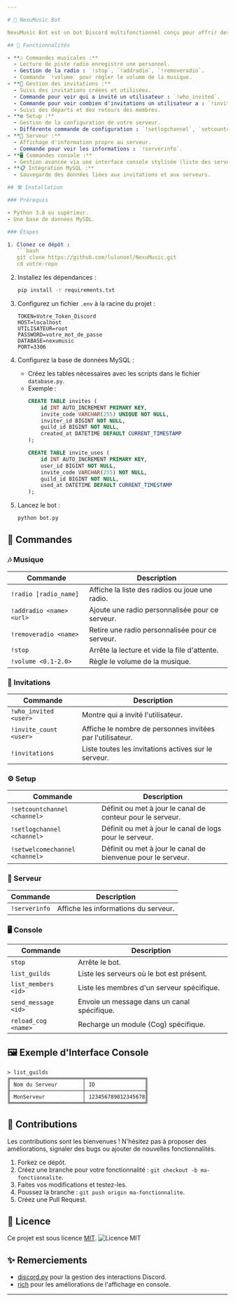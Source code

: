 ```yaml
---

# 🎵 NexuMusic Bot

NexuMusic Bot est un bot Discord multifonctionnel conçu pour offrir des fonctionnalités musicales, de gestion d'invitations et bien plus encore. Ce bot est développé en Python et utilise des bibliothèques telles que `discord.py`.

## 🚀 Fonctionnalités

- **🎶 Commandes musicales :**
  - Lecture de piste radio enregistré une personnel.
  - Gestion de la radio : `!stop`, `!addradio`, `!removeradio`.
  - Commande `!volume` pour régler le volume de la musique.
- **📨 Gestion des invitations :**
  - Suivi des invitations créées et utilisées.
  - Commande pour voir qui a invité un utilisateur : `!who_invited`.
  - Commande pour voir combien d'invitations un utilisateur a : `!invite_count`.
  - Suivi des départs et des retours des membres.
- **⚙ Setup :**
  - Gestion de la configuration de votre serveur.
  - Différente commande de configuration : `!setlogchannel`, `setcountchannel`, `setwelcomechannel`.
- **💼 Serveur :**
  - Affichage d'information propre au serveur.
  - Commande pour voir les informations : `!serverinfo`.
- **🖥️ Commandes console :**
  - Gestion avancée via une interface console stylisée (liste des serveurs, envoi de messages, rechargement de Cogs).
- **📋 Intégration MySQL :**
  - Sauvegarde des données liées aux invitations et aux serveurs.

## 🛠️ Installation

### Prérequis

- Python 3.8 ou supérieur.
- Une base de données MySQL.

### Étapes

1. Clonez ce dépôt :
   ```bash
   git clone https://github.com/lulunoel/NexuMusic.git
   cd votre-repo
   ```

2. Installez les dépendances :
   ```bash
   pip install -r requirements.txt
   ```

3. Configurez un fichier `.env` à la racine du projet :
   ```env
   TOKEN=Votre_Token_Discord
   HOST=localhost
   UTILISATEUR=root
   PASSWORD=votre_mot_de_passe
   DATABASE=nexumusic
   PORT=3306
   ```

4. Configurez la base de données MySQL :
   - Créez les tables nécessaires avec les scripts dans le fichier `database.py`.
   - Exemple :
     ```sql
     CREATE TABLE invites (
         id INT AUTO_INCREMENT PRIMARY KEY,
         invite_code VARCHAR(255) UNIQUE NOT NULL,
         inviter_id BIGINT NOT NULL,
         guild_id BIGINT NOT NULL,
         created_at DATETIME DEFAULT CURRENT_TIMESTAMP
     );

     CREATE TABLE invite_uses (
         id INT AUTO_INCREMENT PRIMARY KEY,
         user_id BIGINT NOT NULL,
         invite_code VARCHAR(255) NOT NULL,
         guild_id BIGINT NOT NULL,
         used_at DATETIME DEFAULT CURRENT_TIMESTAMP
     );
     ```

5. Lancez le bot :
   ```bash
   python bot.py
   ```

## 📜 Commandes

### 🎶 Musique
| Commande                | Description                                             |
|-------------------------|---------------------------------------------------------|
| `!radio [radio_name]`   | Affiche la liste des radios ou joue une radio.          |
| `!addradio <name> <url>`| Ajoute une radio personnalisée pour ce serveur.         |
| `!removeradio <name>`   | Retire une radio personnalisée pour ce serveur.         |
| `!stop`                 | Arrête la lecture et vide la file d'attente.            |
| `!volume <0.1-2.0>`     | Règle le volume de la musique.                          |

### 📨 Invitations
| Commande              | Description                                                       |
|-----------------------|-------------------------------------------------------------------|
| `!who_invited <user>` | Montre qui a invité l'utilisateur.                                |
| `!invite_count <user>`| Affiche le nombre de personnes invitées par l'utilisateur.        |
| `!invitations`        | Liste toutes les invitations actives sur le serveur.              |

### ⚙ Setup
| Commande                      | Description                                                       |
|-------------------------------|-------------------------------------------------------------------|
| `!setcountchannel <channel>`  | Définit ou met à jour le canal de conteur pour le serveur.        |
| `!setlogchannel <channel>`    | Définit ou met à jour le canal de logs pour le serveur.           |
| `!setwelcomechannel <channel>`| Définit ou met à jour le canal de bienvenue pour le serveur.      |

### 💼 Serveur
| Commande       | Description                                 |
|----------------|---------------------------------------------|
| `!serverinfo`  | Affiche les informations du serveur.        |


### 🖥️ Console
| Commande            | Description                                                       |
|---------------------|-------------------------------------------------------------------|
| `stop`              | Arrête le bot.                                                    |
| `list_guilds`       | Liste les serveurs où le bot est présent.                         |
| `list_members <id>` | Liste les membres d'un serveur spécifique.                        |
| `send_message <id>` | Envoie un message dans un canal spécifique.                       |
| `reload_cog <name>` | Recharge un module (Cog) spécifique.                              |

## 🖼️ Exemple d'Interface Console

```plaintext
> list_guilds
╔═══════════════════════╤═══════════════════╗
║ Nom du Serveur        │ ID                ║
╟───────────────────────┼───────────────────╢
║ MonServeur            │ 123456789012345678║
╚═══════════════════════╧═══════════════════╝
```

## 🤝 Contributions

Les contributions sont les bienvenues ! N'hésitez pas à proposer des améliorations, signaler des bugs ou ajouter de nouvelles fonctionnalités.

1. Forkez ce dépôt.
2. Créez une branche pour votre fonctionnalité : `git checkout -b ma-fonctionnalite`.
3. Faites vos modifications et testez-les.
4. Poussez la branche : `git push origin ma-fonctionnalite`.
5. Créez une Pull Request.

## 📄 Licence

Ce projet est sous licence [MIT](LICENSE).
![Licence MIT](https://img.shields.io/badge/License-MIT-blue.svg)

## ✨ Remerciements

- [discord.py](https://discordpy.readthedocs.io/) pour la gestion des interactions Discord.
- [rich](https://github.com/Textualize/rich) pour les améliorations de l'affichage en console.

---
```

